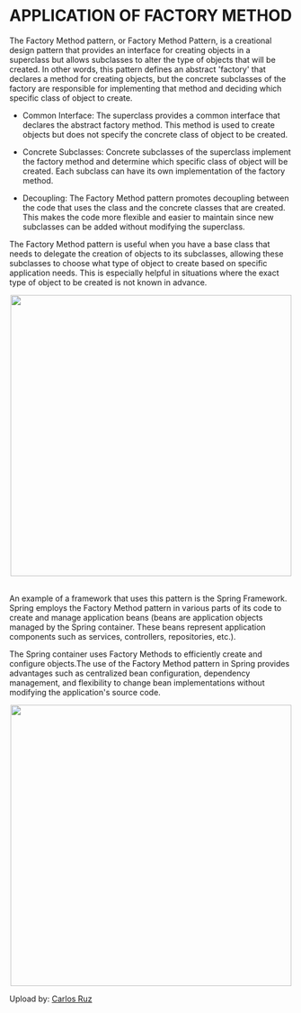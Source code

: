 # APPLICATION OF FACTORY METHOD
The Factory Method pattern, or Factory Method Pattern, is a creational design pattern that provides an interface for creating objects in a superclass but allows subclasses to alter the type of objects that will be created. In other words, this pattern defines an abstract 'factory' that declares a method for creating objects, but the concrete subclasses of the factory are responsible for implementing that method and deciding which specific class of object to create.

-	Common Interface: The superclass provides a common interface that declares the abstract factory method. This method is used to create objects but does not specify the concrete class of object to be created.

-	Concrete Subclasses: Concrete subclasses of the superclass implement the factory method and determine which specific class of object will be created. Each subclass can have its own implementation of the factory method.

-	Decoupling: The Factory Method pattern promotes decoupling between the code that uses the class and the concrete classes that are created. This makes the code more flexible and easier to maintain since new subclasses can be added without modifying the superclass.
  
The Factory Method pattern is useful when you have a base class that needs to delegate the creation of objects to its subclasses, allowing these subclasses to choose what type of object to create based on specific application needs. This is especially helpful in situations where the exact type of object to be created is not known in advance.

<div id="imgFM" align="center">
  <img src="https://www.oscarblancarteblog.com/wp-content/uploads/2018/12/factory-method-diagram1.png" width="500px"/> 
</div>
<br>
 
An example of a framework that uses this pattern is the Spring Framework. Spring employs the Factory Method pattern in various parts of its code to create and manage application beans (beans are application objects managed by the Spring container. These beans represent application components such as services, controllers, repositories, etc.). 

The Spring container uses Factory Methods to efficiently create and configure objects.The use of the Factory Method pattern in Spring provides advantages such as centralized bean configuration, dependency management, and flexibility to change bean implementations without modifying the application's source code.

<div id="imgSF" align="center">
  <img src="https://programaenlinea.net/wp-content/uploads/2019/11/spring-framework.png" width="500px"/> 
</div>

Upload by: [Carlos Ruz](https://github.com/XxCharlyRuzxX)




